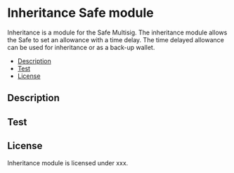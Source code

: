 # Inheritance Safe module
Inheritance is a module for the Safe Multisig. The inheritance module allows the Safe to set an allowance with a time delay. The time delayed allowance can be used for inheritance or as a back-up wallet.

* [Description](#Description)
* [Test](#Test)
* [License](#License)

## Description


## Test


## License
Inheritance module is licensed under xxx.
